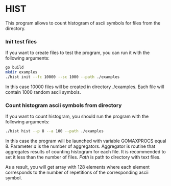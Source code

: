 # HIST

This program allows to count histogram of ascii symbols for files from the directory.

### Init test files

If you want to create files to test the program, you can run it with the following arguments:
```bash
go build
mkdir examples
./hist init --fc 10000 --sc 1000 --path ./examples
```

In this case 10000 files will be created in directory ./examples. 
Each file will contain 1000 random ascii symbols.

### Count histogram ascii symbols from directory

If you want to count histogram, you should run the program with the following arguments:
```bash
./hist hist --p 8 --a 100 --path ./examples
```

In this case the program will be launched with variable GOMAXPROCS equal 8.
Parameter _a_ is the number of aggregators. Aggregator is routine that aggregates results
of counting histogram for each file. It is recommended to set it less than the number of files.
_Path_ is path to directory with text files.

As a result, you will get array with 128 elements where each element corresponds to the number 
of repetitions of the corresponding ascii symbol.
